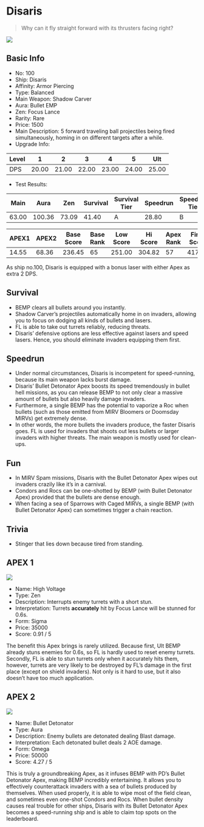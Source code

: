 # Disaris

> Why can it fly straight forward with its thrusters facing right?

<img src="/ships/ship_100.png" style={{zoom:1}}/>

## Basic Info

- No: 100
- Ship: Disaris
- Affinity: Armor Piercing
- Type: Balanced
- Main Weapon: Shadow Carver
- Aura: Bullet EMP
- Zen: Focus Lance
- Rarity: Rare
- Price: 1500
- Main Description: 5 forward traveling ball projectiles being fired simultaneously, homing in on different targets after a while.
- Upgrade Info: 

| Level | 1 | 2 | 3 | 4 | 5 | Ult |
|--|--|--|--|--|--|--|
| DPS | 20.00 | 21.00 | 22.00 | 23.00 | 24.00 | 25.00 |

- Test Results: 

| Main | Aura | Zen | Survival | Survival Tier | Speedrun | Speedrun Tier | Fun | Fun Tier |
|--|--|--|--|--|--|--|--|--|
| 63.00 | 100.36 | 73.09 | 41.40 | A | 28.80 | B | 42.60 | A+ |

| APEX1 | APEX2 | Base Score | Base Rank | Low Score | Hi Score | Apex Rank | Final Score | FinalRank |
|--|--|--|--|--|--|--|--|--|
| 14.55 | 68.36 | 236.45 | 65 | 251.00 | 304.82 | 57 | 417.62 | 49 |

As ship no.100, Disaris is equipped with a bonus laser with either Apex as extra 2 DPS.

## Survival

- BEMP clears all bullets around you instantly.
- Shadow Carver’s projectiles automatically home in on invaders, allowing you to focus on dodging all kinds of bullets and lasers.
- FL is able to take out turrets reliably, reducing threats.
- Disaris’ defensive options are less effective against lasers and speed lasers. Hence, you should eliminate invaders equipping them first.

## Speedrun

- Under normal circumstances, Disaris is incompetent for speed-running, because its main weapon lacks burst damage.
- Disaris’ Bullet Detonator Apex boosts its speed tremendously in bullet hell missions, as you can release BEMP to not only clear a massive amount of bullets but also heavily damage invaders.
- Furthermore, a single BEMP has the potential to vaporize a Roc when bullets (such as those emitted from MIRV Bloomers or Doomsday MIRVs) get extremely dense.
- In other words, the more bullets the invaders produce, the faster Disaris goes. FL is used for invaders that shoots out less bullets or larger invaders with higher threats. The main weapon is mostly used for clean-ups.

## Fun

- In MIRV Spam missions, Disaris with the Bullet Detonator Apex wipes out invaders crazily like it’s in a carnival.
- Condors and Rocs can be one-shotted by BEMP (with Bullet Detonator Apex) provided that the bullets are dense enough.
- When facing a sea of Sparrows with Caged MIRVs, a single BEMP (with Bullet Detonator Apex) can sometimes trigger a chain reaction.

## Trivia

- Stinger that lies down because tired from standing.

## APEX 1

<img src="/ships/ship_100_apex_1.png" style={{zoom:1}}/>

- Name: High Voltage
- Type: Zen
- Description: Interrupts enemy turrets with a short stun.
- Interpretation: Turrets **accurately** hit by Focus Lance will be stunned for 0.6s.
- Form: Sigma
- Price: 35000
- Score: 0.91 / 5

The benefit this Apex brings is rarely utilized. Because first, Ult BEMP already stuns enemies for 0.6s, so FL is hardly used to reset enemy turrets. Secondly, FL is able to stun turrets only when it accurately hits them, however, turrets are very likely to be destroyed by FL’s damage in the first place (except on shield invaders). Not only is it hard to use, but it also doesn’t have too much application. 

## APEX 2

<img src="/ships/ship_100_apex_2.png" style={{zoom:1}}/>

- Name: Bullet Detonator
- Type: Aura
- Description: Enemy bullets are detonated dealing Blast damage.
- Interpretation: Each detonated bullet deals 2 AOE damage.
- Form: Omega
- Price: 50000
- Score: 4.27 / 5

This is truly a groundbreaking Apex, as it infuses BEMP with PD’s Bullet Detonator Apex, making BEMP incredibly entertaining. It allows you to effectively counterattack invaders with a sea of bullets produced by themselves. When used properly, it is able to wipe most of the field clean, and sometimes even one-shot Condors and Rocs. When bullet density causes real trouble for other ships, Disaris with its Bullet Detonator Apex becomes a speed-running ship and is able to claim top spots on the leaderboard.
